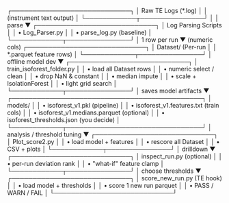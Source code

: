 ┌────────────────────────────┐
 │   Raw TE Logs (*.log)      │
 │  (instrument text output)  │
 └────────────┬───────────────┘
              │
              │ parse
              ▼
 ┌────────────────────────────┐
 │  Log Parsing Scripts       │
 │  • Log_Parser.py           │
 │  • parse_log.py (baseline) │
 └────────────┬───────────────┘
              │ 1 row per run
              ▼  (numeric cols)
 ┌────────────────────────────┐
 │   Dataset/  (Per-run       │
 │   *.parquet feature rows)  │
 └────────────┬───────────────┘
              │ offline model dev
              ▼
 ┌────────────────────────────┐
 │ train_isoforest_folder.py  │
 │  • load all Dataset rows   │
 │  • numeric select / clean  │
 │  • drop NaN & constant     │
 │  • median impute           │
 │  • scale + IsolationForest │
 │  • light grid search       │
 └────────────┬───────────────┘
              │ saves model artifacts
              ▼
 ┌─────────────────────────────────────────────┐
 │ models/                                     │
 │  • isoforest_v1.pkl (pipeline)              │
 │  • isoforest_v1.features.txt (train cols)   │
 │  • isoforest_v1.medians.parquet (optional)  │
 │  • isoforest_thresholds.json (you decide)   │
 └────────────┬────────────────────────────────┘
              │ analysis / threshold tuning
              ▼
 ┌────────────────────────────┐
 │ Plot_score2.py             │
 │  • load model + features   │
 │  • rescore all Dataset     │
 │  • CSV + plots             │
 └────────────┬───────────────┘
              │ drilldown
              ▼
 ┌────────────────────────────┐
 │ inspect_run.py (optional)  │
 │  • per-run deviation rank  │
 │  • "what-if" feature clamp │
 └────────────┬───────────────┘
              │ choose thresholds
              ▼
 ┌────────────────────────────┐
 │ score_new_run.py (TE hook) │
 │  • load model + thresholds │
 │  • score 1 new run parquet │
 │  • PASS / WARN / FAIL      │
 └────────────────────────────┘
